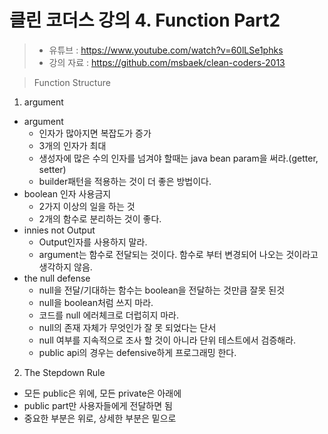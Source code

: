 클린 코더스 강의 4. Function Part2
=============================

> * 유튜브 : https://www.youtube.com/watch?v=60lLSe1phks
> * 강의 자료 : https://github.com/msbaek/clean-coders-2013

> Function Structure

1. argument
  * argument
    - 인자가 많아지면 복잡도가 증가
    - 3개의 인자가 최대
    - 생성자에 많은 수의 인자를 넘겨야 할때는 java bean param을 써라.(getter, setter)
    - builder패턴을 적용하는 것이 더 좋은 방법이다.
  * boolean 인자 사용금지
    - 2가지 이상의 일을 하는 것
    - 2개의 함수로 분리하는 것이 좋다.
  * innies not Output
    - Output인자를 사용하지 말라.
    - argument는 함수로 전달되는 것이다. 함수로 부터 변경되어 나오는 것이라고 생각하지 않음.
  * the null defense
    - null을 전달/기대하는 함수는 boolean을 전달하는 것만큼 잘못 된것
    - null을 boolean처럼 쓰지 마라.
    - 코드를 null 에러체크로 더럽히지 마라.
    - null의 존재 자체가 무엇인가 잘 못 되었다는 단서
    - null 여부를 지속적으로 조사 할 것이 아니라 단위 테스트에서 검증해라.
    - public api의 경우는 defensive하게 프로그래밍 한다.

2. The Stepdown Rule
  * 모든 public은 위에, 모든 private은 아래에
  * public part만 사용자들에게 전달하면 됨
  * 중요한 부분은 위로, 상세한 부분은 밑으로

  
